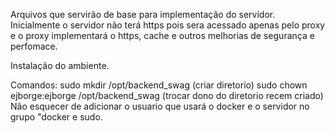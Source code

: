 Arquivos que servirão de base para implementação do servidor. Inicialmente o servidor não terá https pois sera acessado apenas pelo proxy e o proxy implementará o https,
cache e outros melhorias de segurança e perfomace.

Instalação do ambiente.

Comandos:
sudo mkdir /opt/backend_swag (criar diretorio)
sudo chown ejborge:ejborge /opt/backend_swag (trocar dono do diretorio recem criado)
Não esquecer de adicionar o usuario que usará o docker e o servidor no grupo "docker e sudo.
